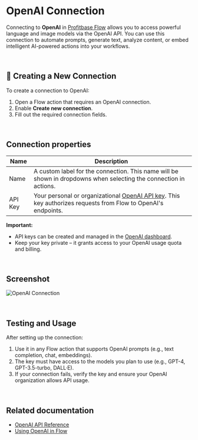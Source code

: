 # OpenAI Connection

Connecting to **OpenAI** in [Profitbase Flow](https://docs.profitbase.com/articles/flow/actions/openai/openai-connection.html) allows you to access powerful language and image models via the OpenAI API. You can use this connection to automate prompts, generate text, analyze content, or embed intelligent AI-powered actions into your workflows.

<br/>

## 🔧 Creating a New Connection

To create a connection to OpenAI:

1. Open a Flow action that requires an OpenAI connection.
2. Enable **Create new connection**.
3. Fill out the required connection fields.

<br/>

## Connection properties

| Name       | Description |
|-------------|-------------|
| Name    | A custom label for the connection. This name will be shown in dropdowns when selecting the connection in actions. |
| API Key | Your personal or organizational [OpenAI API key](https://platform.openai.com/account/api-keys). This key authorizes requests from Flow to OpenAI's endpoints. |

**Important:**  
- API keys can be created and managed in the [OpenAI dashboard](https://platform.openai.com/account/api-keys).  
- Keep your key private – it grants access to your OpenAI usage quota and billing.

<br/>

## Screenshot

![OpenAI Connection](https://docs.profitbase.com/images/flow/openai-connection1.png)

<br/>

## Testing and Usage

After setting up the connection:

1. Use it in any Flow action that supports OpenAI prompts (e.g., text completion, chat, embeddings).
2. The key must have access to the models you plan to use (e.g., GPT-4, GPT-3.5-turbo, DALL·E).
3. If your connection fails, verify the key and ensure your OpenAI organization allows API usage.

<br/>

## Related documentation

- [OpenAI API Reference](https://platform.openai.com/docs/api-reference/introduction)
- [Using OpenAI in Flow](https://docs.profitbase.com/articles/flow/actions/openai/text-completion.html)